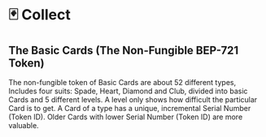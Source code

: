 # 🃏 Collect

## The Basic Cards \(The Non-Fungible BEP-721 Token\)

The non-fungible token of Basic Cards are about 52 different types, Includes four suits: Spade, Heart, Diamond and Club, divided into basic Cards and 5 different levels. A level only shows how difficult the particular Card is to get. A Card of a type has a unique, incremental Serial Number \(Token ID\). Older Cards with lower Serial Number \(Token ID\) are more valuable.



